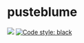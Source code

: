 # pusteblume

[![](https://github.com/PascalinDe/pusteblume/workflows/Python/badge.svg)](https://github.com/PascalinDe/pusteblume/actions)
[![Code style: black](https://img.shields.io/badge/code%20style-black-000000.svg)](https://github.com/psf/black)
